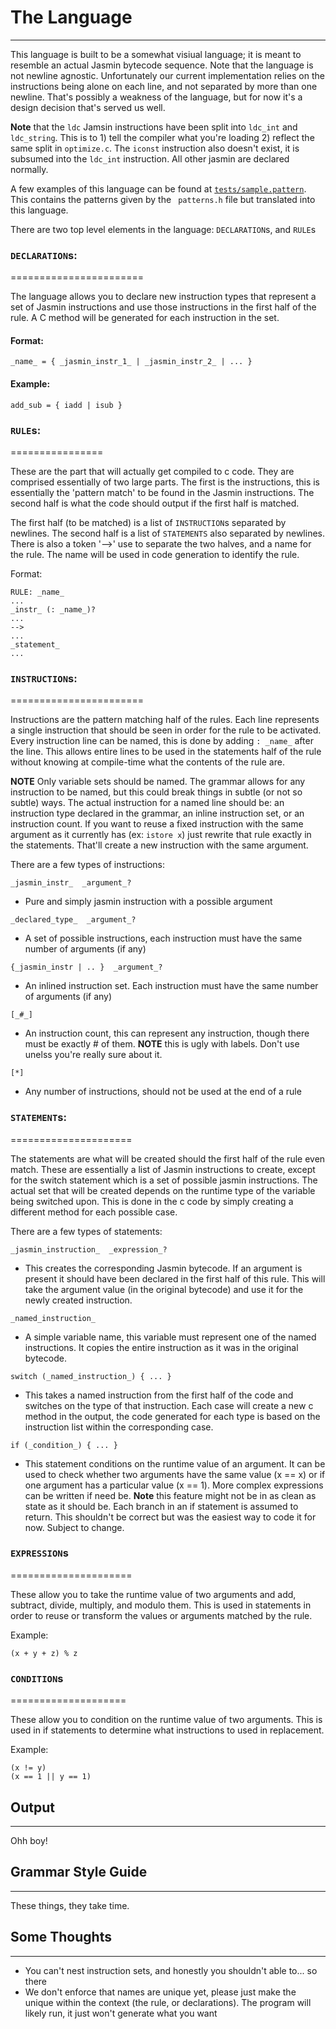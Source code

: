 # The Language #
----------------

This language is built to be a somewhat visiual language; it is meant to resemble an actual Jasmin
bytecode sequence. Note that the language is not newline agnostic.  Unfortunately our current
implementation relies on the instructions being alone on each line, and not separated by more than
one newline.  That's possibly a weakness of the language, but for now it's a design decision that's
served us well.

**Note** that the `ldc` Jamsin instructions have been split into `ldc_int` and `ldc_string`.  This
is to 1) tell the compiler what you're loading 2) reflect the same split in `optimize.c`.  The
`iconst` instruction also doesn't exist, it is subsumed into the `ldc_int` instruction.  All other
jasmin are declared normally.

A few examples of this language can be found at
[`tests/sample.pattern`](https://github.com/vbonnet/Peephole-Compiler/blob/master/tests/sample.pattern).
This contains the patterns given by the ` patterns.h` file but translated into this language.

There are two top level elements in the language: `DECLARATION`s, and `RULE`s

### `DECLARATION`s: ###
=======================

The language allows you to declare new instruction types that represent a set of Jasmin instructions
and use those instructions in the first half of the rule.  A C method will be generated for each
instruction in the set.

#### Format: ####

    _name_ = { _jasmin_instr_1_ | _jasmin_instr_2_ | ... }

#### Example: ####

    add_sub = { iadd | isub }

### `RULE`s: ###
================

These are the part that will actually get compiled to c code.  They are comprised essentially of
two large parts.  The first is the instructions, this is essentially the 'pattern match' to be
found in the Jasmin instructions.  The second half is what the code should output if the first
half is matched.

The first half (to be matched) is a list of `INSTRUCTION`s separated by newlines.  The second half
is a list of `STATEMENTS` also separated by newlines.  There is also a token '-->' use to separate
the two halves, and a name for the rule.  The name will be used in code generation to identify the
rule.

Format:

    RULE: _name_
    ...
    _instr_ (: _name_)?
    ...
    -->
    ...
    _statement_
    ...


### `INSTRUCTION`s: ###
=======================

Instructions are the pattern matching half of the rules.  Each line represents a single instruction
that should be seen in order for the rule to be activated.  Every instruction line can be named,
this is done by adding `: _name_` after the line.  This allows entire lines to be used in the
statements half of the rule without knowing at compile-time what the contents of the rule are.

**NOTE** Only variable sets should be named.  The grammar allows for any instruction to be named,
but this could break things in subtle (or not so subtle) ways.  The actual instruction for a named
line should be: an instruction type declared in the grammar, an inline instruction set, or an
instruction count.  If you want to reuse a fixed instruction with the same argument as it currently
has (ex: `istore x`) just rewrite that rule exactly in the statements.  That'll create a new
instruction with the same argument.

There are a few types of instructions:

`_jasmin_instr_  _argument_?`
  * Pure and simply jasmin instruction with a possible argument

`_declared_type_  _argument_?`
  * A set of possible instructions, each instruction must have the same number of arguments (if any)

`{_jasmin_instr | .. }  _argument_?`
  * An inlined instruction set.  Each instruction must have the same number of arguments (if any)

`[_#_]`
  * An instruction count, this can represent any instruction, though there must be exactly # of
    them.  **NOTE** this is ugly with labels.  Don't use unelss you're really sure about it.

`[*]`
  * Any number of instructions, should not be used at the end of a rule


### `STATEMENT`s: ###
=====================

The statements are what will be created should the first half of the rule even match.  These are
essentially a list of Jasmin instructions to create, except for the switch statement which is
a set of possible jasmin instructions.  The actual set that will be created depends on the
runtime type of the variable being switched upon.  This is done in the c code by simply creating
a different method for each possible case.


There are a few types of statements:

`_jasmin_instruction_  _expression_?`
  * This creates the corresponding Jasmin bytecode.  If an argument is present it should have been
declared in the first half of this rule.  This will take the argument value (in the original
bytecode) and use it for the newly created instruction.

`_named_instruction_`
  * A simple variable name, this variable must represent one of the named instructions.  It copies
the entire instruction as it was in the original bytecode.

`switch (_named_instruction_) { ... }`
  * This takes a named instruction from the first half of the code and switches on the type of that
instruction.  Each case will create a new c method in the output, the code generated for each type
is based on the instruction list within the corresponding case.

`if (_condition_) { ... } `
 * This statement conditions on the runtime value of an argument.  It can be used to check whether
two arguments have the same value (x == x) or if one argument has a particular value (x == 1).
More complex expressions can be written if need be.  **Note** this feature might not be in as clean
as state as it should be.  Each branch in an if statement is assumed to return.  This shouldn't be
correct but was the easiest way to code it for now.  Subject to change.


### `EXPRESSION`s ###
=====================

These allow you to take the runtime value of two arguments and add, subtract, divide, multiply, and
modulo them.  This is used in statements in order to reuse or transform the values or arguments
matched by the rule.

Example:

    (x + y + z) % z


### `CONDITION`s ###
====================

These allow you to condition on the runtime value of two arguments.  This is used in if statements
to determine what instructions to used in replacement.

Example:

    (x != y)
    (x == 1 || y == 1)


## Output ##
------------

Ohh boy!


## Grammar Style Guide ##
---------------------------

These things, they take time.

## Some Thoughts ##
-------------------
* You can't nest instruction sets, and honestly you shouldn't able to... so there
* We don't enforce that names are unique yet, please just make the unique within the context
(the rule, or declarations).  The program will likely run, it just won't generate what you want
